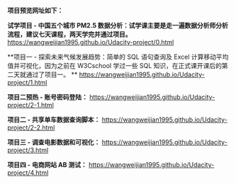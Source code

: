 **项目预览网址如下：**

**试学项目 - 中国五个城市 PM2.5 数据分析：试学课主要是走一遍数据分析师分析流程，建议七天课程，两天学完并通过项目。** https://wangweijian1995.github.io/Udacity-project/0.html

**项目一 - 探索未来气候发展趋势：简单的 SQL 语句查询及 Excel 计算移动平均值并可视化，因为之前在 W3Cschool 学过一些 SQL 知识，在正式课开课后的第二天就通过了项目一。 ** https://wangweijian1995.github.io/Udacity-project/1.html

**项目二预热 - 账号密码登陆：** https://wangweijian1995.github.io/Udacity-project/2-1.html

**项目二 - 共享单车数据查询脚本：** https://wangweijian1995.github.io/Udacity-project/2-2.html

**项目三 - 调查电影数据和可视化：** https://wangweijian1995.github.io/Udacity-project/3.html

**项目四 - 电商网站 AB 测试：** https://wangweijian1995.github.io/Udacity-project/4.html
